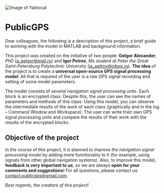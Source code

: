 ![Image of Yaktocat](https://octodex.github.com/images/yaktocat.png)

# PublicGPS
Dear colleagues, the following is a description of this project, a brief guide to working with the model in MATLAB and background information.

This project was created on the initiative of two people: **Gelgor Alexander**, *PhD* (a_gelgor@mail.ru) and **Igor Petrov**, *Ms student at Peter the Great Saint-Petersburg Polytechnic University* (ia_petrov@inbox.ru). **The idea** of the project is to create a **universal open-source GPS signal processing model**. All that is required of the user is a raw GPS signal recording and setting of some model parameters.

The model consists of *several navigation signal processing units*. Each block is an encrypted class. Despite this, the user can see the names of parameters and methods of this class. Using this model, you can observe the intermediate results of the work of each class (graphically and in the log – Command Window and Workspace). The user can write their own GPS signal processing units and compare the results of their work with the results of the encrypted blocks.

## Objective of the project
In the course of this project, it is planned to *improve the navigation signal processing model* by adding more functionality to it (for example, using signals from other global navigation systems). Also, to improve this model, **feedback is very important to us**, so we are always **open for your comments and suggestions**! For all questions, please contact us: contact.publicgps@gmail.com.

*Best regards, the creators of this project!*
